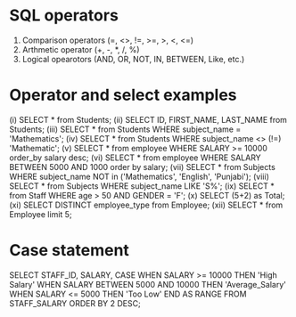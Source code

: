 # SQL operators
1. Comparison operators (=, <>, !=, >=, >, <, <=)
2. Arthmetic operator (+, -, *, /, %)
3. Logical opearotors (AND, OR, NOT, IN, BETWEEN, Like, etc.)

# Operator and select examples
(i) SELECT * from Students;
(ii) SELECT ID, FIRST_NAME, LAST_NAME from Students;
(iii) SELECT * from Students WHERE subject_name = 'Mathematics';
(iv) SELECT * from Students WHERE subject_name <> (!=) 'Mathematic';
(v) SELECT * from employee WHERE SALARY >= 10000 order_by salary desc;
(vi) SELECT * from employee WHERE SALARY BETWEEN 5000 AND 1000 order by salary;
(vii) SELECT * from Subjects WHERE subject_name NOT in ('Mathematics', 'English', 'Punjabi');
(viii) SELECT * from Subjects WHERE subject_name LIKE 'S%';
(ix) SELECT * from Staff WHERE age > 50 AND GENDER = 'F';
(x) SELECT (5+2) as Total;
(xi) SELECT DISTINCT employee_type from Employee;
(xii) SELECT * from Employee limit 5;

# Case statement
SELECT STAFF_ID, SALARY,
CASE WHEN SALARY >= 10000 THEN 'High Salary'
    WHEN SALARY BETWEEN 5000 AND 10000 THEN 'Average_Salary'
    WHEN SALARY <= 5000 THEN 'Too Low'
END AS RANGE
FROM STAFF_SALARY ORDER BY 2 DESC;